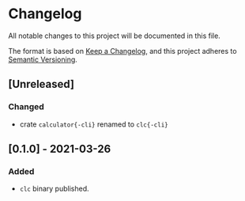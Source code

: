 # Changelog
All notable changes to this project will be documented in this file.

The format is based on [Keep a Changelog](https://keepachangelog.com/en/1.0.0/),
and this project adheres to [Semantic Versioning](https://semver.org/spec/v2.0.0.html).

## [Unreleased]
### Changed
- crate `calculator{-cli}` renamed to `clc{-cli}`

## [0.1.0] - 2021-03-26
### Added
- `clc` binary published.
